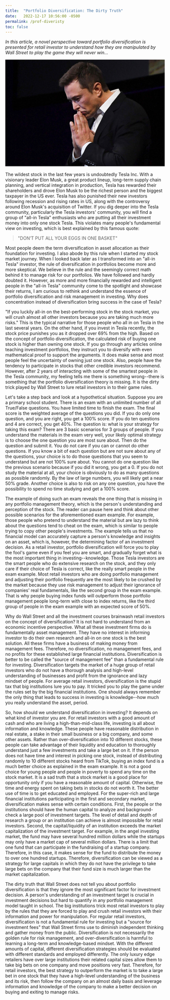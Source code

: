 ```yaml
---
title:  "Portfolio Diversification: The Dirty Truth"
date:   2022-12-17 10:56:00 -0500
permalink: /prof-diveristy
toc: false
---
```


*In this article, a novel perspective toward portfolio diversification is presented for retail investor to understand how they are manipulated by Wall Street to play the game they will never win...*

![Elon Musk](/assets/Diversification_ElonMusk.jpeg)

The wildest stock in the last few years is undoubtedly Tesla Inc. With a visionary leader Elon Musk, a great product lineup, long-term supply chain planning, and vertical integration in production, Tesla has rewarded their shareholders and drove Elon Musk to be the richest person and the biggest taxpayer in the US ever. Tesla has also punished their new investors following recession and rising rates in US, along with the controversy around Elon Musk's acquisition of Twitter. If you dig deeper into the Tesla community, particularly the Tesla investors' community, you will find a group of "all-in Tesla" enthusiasts who are putting all their investment money into only one stock Tesla. This violates many people's fundamental view on investing, which is best explained by this famous quote:

> "DON’T PUT ALL YOUR EGGS IN ONE BASKET"


Most people deem the term diversification in asset allocation as their foundation for investing. I also abode by this rule when I started my stock market journey. When I looked back later as I transformed into an "all-in Tesla" investor, the rule of diversification in portfolios become more and more skeptical. We believe in the rule and the seemingly correct math behind it to manage risk for our portfolios.  We have followed and hardly doubted it. However, as more and more financially rewarded and intelligent people in the "all-in Tesla" community come to the spotlight and showcase their returns, I am curious to rethink and understand the essence of portfolio diversification and risk management in investing. Why does concentration instead of diversification bring success in the case of Tesla?


"If you luckily all-in on the best-performing stock in the stock market, you will crush almost all other investors because you are taking much more risks." This is the typical narrative for those people who all in on Tesla in the last several years. On the other hand, if you invest in Tesla recently, the stock price punishes you as it dropped over 69% from the high. Based on the concept of portfolio diversification, the calculated risk of buying one stock is higher than owning one stock. If you go through any articles online teaching investment portfolios, they instruct you to diversify with even mathematical proof to support the arguments. It does make sense and most people feel the uncertainty of owning just one stock. Also, people have the tendency to participate in stocks that other credible investors recommend.  However, after 2 years of interacting with some of the smartest people in the Tesla community, my feeling tells me there is something wrong--there is something that the portfolio diversification theory is missing. It is the dirty trick played by Wall Street to lure retail investors in to their game rules.

Let's take a step back and look at a hypothetical situation. Suppose you are a primary school student. There is an exam with an unlimited number of all True/False questions. You have limited time to finish the exam. The final score is the weighted average of the questions you did. If you do only one question, and you are right, you get a 100% score. If you do ten questions and 4 are correct, you get 40%. The question is: what is your strategy for taking this exam? There are 3 basic scenarios for 3 groups of people. If you understand the materials in the exam very well, your likely optimal strategy is to choose the one question you are most sure about. Then do the question and submit it. You do not care if you can or cannot do other questions. If you know a bit of each question but are not sure about any of the questions, your choice is to do those questions that you seem to understand but are not 100% sure about. You cannot do one question like the previous scenario because if you did it wrong, you get a 0. If you do not study the material at all, your choice is obviously to do as many questions as possible randomly. By the law of large numbers, you will likely get a near 50% grade. Another choice is also to risk on any one question, you have the possibility to spend no time studying and get a 100% score.

The example of doing such an exam reveals the one thing that is missing in any portfolio management theory, which is the person's understanding and perception of the stock. The reader can pause here and think about other possible scenarios for the aforementioned exam example. For example, those people who pretend to understand the material but are lazy to think about the questions tend to cheat on the exam, which is similar to people trying to copy other people's investments. The example tells us that no financial model can accurately capture a person's knowledge and insights on an asset, which is, however, the determining factor of an investment decision. As a retail investor, portfolio diversification will force you to play the fool's game even if you feel you are smart, and gradually forget what is the most important thing in investing--knowledge. Those Tesla investors are the smart people who do extensive research on the stock, and they only care if their choice of Tesla is correct, like the really smart people in the exam example. Most retail investors who are doing portfolio management and adjusting their portfolio frequently are the most likely to be crushed by the market because they use risk management to adjust their ignorance of companies' real fundamentals, like the second group in the exam example. That is why people buying index funds will outperform those portfolio management people long-term with close to index returns, like the third group of people in the exam example with an expected score of 50%.

Why do Wall Street and all the investment courses brainwash retail investors on the concept of diversification? It is not hard to understand from an economic incentive perspective. What all these investment firms do is fundamentally asset management. They have no interest in informing investor to do their own research and all-in on one stock is the best solution. All these firms have a business of making money from management fees. Therefore, no diversification, no management fees, and no profits for these established large financial institutions. Diversification is better to be called the "source of management fee" than a fundamental rule for investing. Diversification targets the market of a huge group of retail investors who do not have a thorough analysis and high-level understanding of businesses and profit from the ignorance and lazy mindset of people.  For average retail investors, diversification is the stupid tax that big institutions lure you to pay. It tricked you to play the game under the rules set by the big financial institutions. One should always remember the only thing that leads to success in investing is knowledge--how much you really understand the asset, period. 

So, how should we understand diversification in investing? It depends on what kind of investor you are. For retail investors with a good amount of cash and who are living a high-than-mid-class life, investing is all about information and knowledge. These people have reasonable distribution in real estate, a stake in their small business or a big company, and some other assets. Rather than over-diversification into 10 different stocks, these people can take advantage of their liquidity and education to thoroughly understand just a few investments and take a large bet on it. If the person does not have time and interest in picking one stock, instead of distributing randomly to 10 different stocks heard from TikTok, buying an index fund is a much better choice as explained in the exam example. It is not a good choice for young people and people in poverty to spend any time on the stock market. It is a sad truth that a stock market is a good place for opportunity only if you have a reasonable amount of capital. Otherwise, the time and energy spent on taking bets in stocks do not worth it. The better use of time is to get educated and employed. For the super-rich and large financial institutions participating in the first and secondary market, diversification makes sense with certain conditions. First, the people or the institutions should have the human capital to analyze and background-check a large pool of investment targets. The level of detail and depth of research a group or an institution can achieve is almost impossible for retail investors. Second, the capital/liquidity of an institution exceeds the market capitalization of the investment target. For example, in the angel investing market, the fund may have several hundred million dollars while the startups may only have a market cap of several million dollars. There is a limit that one fund that can participate in the fundraising of a startup company. Therefore, in this case, it makes sense for the fund to distribute the money to over one hundred startups. Therefore, diversification can be viewed as a strategy for large capitals in which they do not have the privilege to take large bets on the company that their fund size is much larger than the market capitalization.

The dirty truth that Wall Street does not tell you about portfolio diversification is that they ignore the most significant factor for investment decision.  A person's understanding of an investment target is crucial in investment decisions but hard to quantify in any portfolio management model taught in school. The big institutions trick most retail investors to play by the rules that they are forced to play and crush retail investors with their information and power for manipulation. For regular retail investors, diversification is not a fundamental rule for investing but a "source for investment fees" that Wall Street firms use to diminish independent thinking and gather money from the public. Diversification is not necessarily the golden rule for risk management, and over-diversification is harmful to learning a long-term and knowledge-based mindset. With the different amounts of capital, different diversification strategies should be evaluated with different standards and employed differently. The only luxury edge retailers have over large institutions their related capital sizes allow them to take big bets on one company and move positions very fast. Therefore, for retail investors, the best strategy to outperform the market is to take a large bet in one stock that they have a high-level understanding of the business and its risk, then follow the company on an almost daily basis and leverage information and knowledge of the company to make a better decision on buying and exiting to manage risks.

